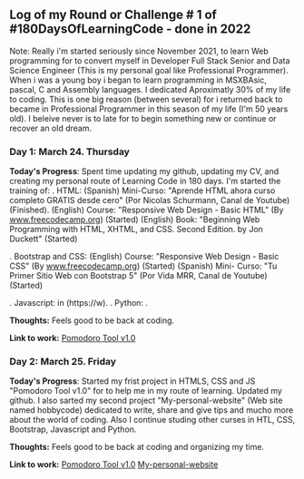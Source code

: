 
## Log of my Round or Challenge # 1 of #180DaysOfLearningCode - done in 2022

Note: Really i'm started seriously since November 2021, to learn Web programming for to convert myself in Developer Full Stack Senior and Data Science Engineer (This is my personal goal like Professional Programmer). When i was a young boy i began to learn programming in MSXBAsic, pascal, C and Assembly languages. I dedicated Aproximatly 30% of my life to coding. This is one big reason (between several) for i returned back to became in Professional Programmer in this season of my life (I'm 50 years old). I beleive never is to late for to begin something new or continue or recover an old dream.    

### Day 1: March 24. Thursday

**Today's Progress**: Spent time updating my github, updating my CV, and creating my personal route of Learning Code in 180 days. I'm started the training of:
. HTML: (Spanish) Mini-Curso: "Aprende HTML ahora curso completo GRATIS desde cero" (Por Nicolas Schurmann, Canal de Youtube) (Finished). 
        (English) Course: "Responsive Web Design - Basic HTML" (By www.freecodecamp.org) (Started)
        (English) Book: "Beginning Web Programming with HTML, XHTML, and CSS. Second Edition. by Jon Duckett" (Started)
        
. Bootstrap and CSS: (English) Course: "Responsive Web Design - Basic CSS" (By www.freecodecamp.org) (Started)
                     (Spanish) Mini- Curso: "Tu Primer Sitio Web con Bootstrap 5" (Por Vida MRR, Canal de Youtube) (Started)
                     
. Javascript: in (https://w). 
. Python:
.  

**Thoughts:** Feels good to be back at coding.

**Link to work:** [Pomodoro Tool v1.0](https://github.com/ronnynations21/Pomodoro-tool-v1.0)

### Day 2: March 25. Friday

**Today's Progress**: Started my frist project in HTMLS, CSS and JS "Pomodoro Tool v1.0" for to help me in my route of learning. Updated my github. I also sarted my second project "My-personal-website" (Web site named hobbycode) dedicated to write, share and give tips and mucho more about the world of coding. Also I continue studing other curses in HTL, CSS, Bootstrap, Javascript and Python.

**Thoughts:** Feels good to be back at coding and organizing my time.

**Link to work:** [Pomodoro Tool v1.0](https://github.com/ronnynations21/Pomodoro-tool-v1.0)
                  [My-personal-website](https://github.com/ronnynations21/My-personal-website)  
